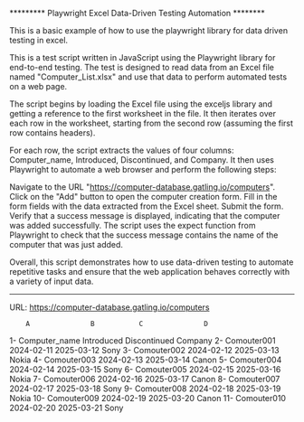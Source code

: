 ********* Playwright Excel Data-Driven Testing Automation ********

 This is a basic example of how to use the playwright library for data driven testing in excel. 

This is a test script written in JavaScript using the Playwright library for end-to-end testing. The test is designed to read data from an Excel file named "Computer_List.xlsx" and use that data to perform automated tests on a web page.

The script begins by loading the Excel file using the exceljs library and getting a reference to the first worksheet in the file. It then iterates over each row in the worksheet, starting from the second row (assuming the first row contains headers).

For each row, the script extracts the values of four columns: Computer_name, Introduced, Discontinued, and Company. It then uses Playwright to automate a web browser and perform the following steps:

Navigate to the URL "https://computer-database.gatling.io/computers".
Click on the "Add" button to open the computer creation form.
Fill in the form fields with the data extracted from the Excel sheet.
Submit the form.
Verify that a success message is displayed, indicating that the computer was added successfully.
The script uses the expect function from Playwright to check that the success message contains the name of the computer that was just added.

Overall, this script demonstrates how to use data-driven testing to automate repetitive tasks and ensure that the web application behaves correctly with a variety of input data.

***********************************************
URL:  https://computer-database.gatling.io/computers

        A               B           C               D
1-  Computer_name	Introduced	Discontinued	 Company
2-  Comouter001	    2024-02-11	2025-03-12	     Sony
3-  Comouter002	    2024-02-12	2025-03-13	     Nokia
4-  Comouter003	    2024-02-13	2025-03-14	     Canon
5-  Comouter004	    2024-02-14	2025-03-15	     Sony
6-  Comouter005	    2024-02-15	2025-03-16	     Nokia
7-  Comouter006	    2024-02-16	2025-03-17	     Canon
8-  Comouter007	    2024-02-17	2025-03-18	     Sony
9-  Comouter008	    2024-02-18	2025-03-19	     Nokia
10- Comouter009	    2024-02-19	2025-03-20	     Canon
11- Comouter010	    2024-02-20	2025-03-21	     Sony

